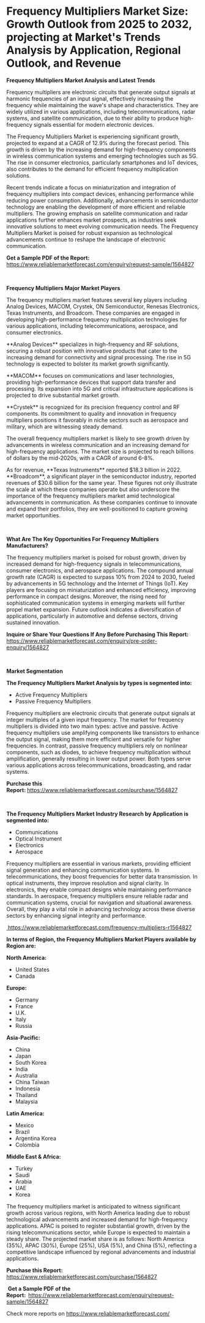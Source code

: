 <p><h1>Frequency Multipliers Market Size: Growth Outlook from 2025 to 2032, projecting at Market's Trends Analysis by Application, Regional Outlook, and Revenue</h1></p><p><strong>Frequency Multipliers Market Analysis and Latest Trends</strong></p>
<p><p>Frequency multipliers are electronic circuits that generate output signals at harmonic frequencies of an input signal, effectively increasing the frequency while maintaining the wave's shape and characteristics. They are widely utilized in various applications, including telecommunications, radar systems, and satellite communication, due to their ability to produce high-frequency signals essential for modern electronic devices.</p><p>The Frequency Multipliers Market is experiencing significant growth, projected to expand at a CAGR of 12.9% during the forecast period. This growth is driven by the increasing demand for high-frequency components in wireless communication systems and emerging technologies such as 5G. The rise in consumer electronics, particularly smartphones and IoT devices, also contributes to the demand for efficient frequency multiplication solutions.</p><p>Recent trends indicate a focus on miniaturization and integration of frequency multipliers into compact devices, enhancing performance while reducing power consumption. Additionally, advancements in semiconductor technology are enabling the development of more efficient and reliable multipliers. The growing emphasis on satellite communication and radar applications further enhances market prospects, as industries seek innovative solutions to meet evolving communication needs. The Frequency Multipliers Market is poised for robust expansion as technological advancements continue to reshape the landscape of electronic communication.</p></p>
<p><strong>Get a Sample PDF of the Report:&nbsp;</strong> <a href="https://www.reliablemarketforecast.com/enquiry/request-sample/1564827?utm_campaign=3500&utm_medium=2&utm_source=Github&utm_content=ia&utm_term=06042025&utm_id=frequency-multipliers">https://www.reliablemarketforecast.com/enquiry/request-sample/1564827</a></p>
<p>&nbsp;</p>
<p><strong>Frequency Multipliers Major Market Players</strong></p>
<p><p>The frequency multipliers market features several key players including Analog Devices, MACOM, Crystek, ON Semiconductor, Renesas Electronics, Texas Instruments, and Broadcom. These companies are engaged in developing high-performance frequency multiplication technologies for various applications, including telecommunications, aerospace, and consumer electronics.</p><p>**Analog Devices** specializes in high-frequency and RF solutions, securing a robust position with innovative products that cater to the increasing demand for connectivity and signal processing. The rise in 5G technology is expected to bolster its market growth significantly.</p><p>**MACOM** focuses on communications and laser technologies, providing high-performance devices that support data transfer and processing. Its expansion into 5G and critical infrastructure applications is projected to drive substantial market growth.</p><p>**Crystek** is recognized for its precision frequency control and RF components. Its commitment to quality and innovation in frequency multipliers positions it favorably in niche sectors such as aerospace and military, which are witnessing steady demand.</p><p>The overall frequency multipliers market is likely to see growth driven by advancements in wireless communication and an increasing demand for high-frequency applications. The market size is projected to reach billions of dollars by the mid-2020s, with a CAGR of around 6-8%.</p><p>As for revenue, **Texas Instruments** reported $18.3 billion in 2022. **Broadcom**, a significant player in the semiconductor industry, reported revenues of $30.6 billion for the same year. These figures not only illustrate the scale at which these companies operate but also underscore the importance of the frequency multipliers market amid technological advancements in communication. As these companies continue to innovate and expand their portfolios, they are well-positioned to capture growing market opportunities.</p></p>
<p>&nbsp;</p>
<p><strong>What Are The Key Opportunities For Frequency Multipliers Manufacturers?</strong></p>
<p><p>The frequency multipliers market is poised for robust growth, driven by increased demand for high-frequency signals in telecommunications, consumer electronics, and aerospace applications. The compound annual growth rate (CAGR) is expected to surpass 10% from 2024 to 2030, fueled by advancements in 5G technology and the Internet of Things (IoT). Key players are focusing on miniaturization and enhanced efficiency, improving performance in compact designs. Moreover, the rising need for sophisticated communication systems in emerging markets will further propel market expansion. Future outlook indicates a diversification of applications, particularly in automotive and defense sectors, driving sustained innovation.</p></p>
<p><strong>Inquire or Share Your Questions If Any Before Purchasing This Report:</strong> <a href="https://www.reliablemarketforecast.com/enquiry/pre-order-enquiry/1564827?utm_campaign=3500&utm_medium=2&utm_source=Github&utm_content=ia&utm_term=06042025&utm_id=frequency-multipliers">https://www.reliablemarketforecast.com/enquiry/pre-order-enquiry/1564827</a></p>
<p>&nbsp;</p>
<p><strong>Market Segmentation</strong></p>
<p><strong>The Frequency Multipliers Market Analysis by types is segmented into:</strong></p>
<p><ul><li>Active Frequency Multipliers</li><li>Passive Frequency Multipliers</li></ul></p>
<p><p>Frequency multipliers are electronic circuits that generate output signals at integer multiples of a given input frequency. The market for frequency multipliers is divided into two main types: active and passive. Active frequency multipliers use amplifying components like transistors to enhance the output signal, making them more efficient and versatile for higher frequencies. In contrast, passive frequency multipliers rely on nonlinear components, such as diodes, to achieve frequency multiplication without amplification, generally resulting in lower output power. Both types serve various applications across telecommunications, broadcasting, and radar systems.</p></p>
<p><strong>Purchase this Report:&nbsp;</strong><a href="https://www.reliablemarketforecast.com/purchase/1564827?utm_campaign=3500&utm_medium=2&utm_source=Github&utm_content=ia&utm_term=06042025&utm_id=frequency-multipliers">https://www.reliablemarketforecast.com/purchase/1564827</a></p>
<p>&nbsp;</p>
<p><strong>The Frequency Multipliers Market Industry Research by Application is segmented into:</strong></p>
<p><ul><li>Communications</li><li>Optical Instrument</li><li>Electronics</li><li>Aerospace</li></ul></p>
<p><p>Frequency multipliers are essential in various markets, providing efficient signal generation and enhancing communication systems. In telecommunications, they boost frequencies for better data transmission. In optical instruments, they improve resolution and signal clarity. In electronics, they enable compact designs while maintaining performance standards. In aerospace, frequency multipliers ensure reliable radar and communication systems, crucial for navigation and situational awareness. Overall, they play a vital role in advancing technology across these diverse sectors by enhancing signal integrity and performance.</p></p>
<p><a href="https://www.reliablemarketforecast.com/frequency-multipliers-r1564827?utm_campaign=3500&utm_medium=2&utm_source=Github&utm_content=ia&utm_term=06042025&utm_id=frequency-multipliers">&nbsp;https://www.reliablemarketforecast.com/frequency-multipliers-r1564827</a></p>
<p><strong>In terms of Region, the Frequency Multipliers Market Players available by Region are:</strong></p>
<p>
    <p> <strong> North America: </strong>
        <ul>
            <li>United States</li>
            <li>Canada</li>
        </ul>
        </p> 
    <p> <strong> Europe: </strong>
        <ul>
            <li>Germany</li>
            <li>France</li>
            <li>U.K.</li>
            <li>Italy</li>
            <li>Russia</li>
        </ul>
        </p> 
    <p> <strong> Asia-Pacific: </strong>
        <ul>
            <li>China</li>
            <li>Japan</li>
            <li>South Korea</li>
            <li>India</li>
            <li>Australia</li>
            <li>China Taiwan</li>
            <li>Indonesia</li>
            <li>Thailand</li>
            <li>Malaysia</li>
        </ul>
        </p> 
    <p> <strong> Latin America: </strong>
        <ul>
            <li>Mexico</li>
            <li>Brazil</li>
            <li>Argentina Korea</li>
            <li>Colombia</li>
        </ul>
        </p> 
    <p> <strong> Middle East & Africa: </strong>
        <ul>
            <li>Turkey</li>
            <li>Saudi</li>
            <li>Arabia</li>
            <li>UAE</li>
            <li>Korea</li>
        </ul>
    </p>
    </p>
<p><p>The frequency multipliers market is anticipated to witness significant growth across various regions, with North America leading due to robust technological advancements and increased demand for high-frequency applications. APAC is poised to register substantial growth, driven by the rising telecommunications sector, while Europe is expected to maintain a steady share. The projected market share is as follows: North America (35%), APAC (30%), Europe (25%), USA (5%), and China (5%), reflecting a competitive landscape influenced by regional advancements and industrial applications.</p></p>
<p><strong>Purchase this Report: </strong><a href="https://www.reliablemarketforecast.com/purchase/1564827?utm_campaign=3500&utm_medium=2&utm_source=Github&utm_content=ia&utm_term=06042025&utm_id=frequency-multipliers">https://www.reliablemarketforecast.com/purchase/1564827</a></p>
<p>&nbsp;<strong>Get a Sample PDF of the Report:&nbsp;&nbsp;</strong><a href="https://www.reliablemarketforecast.com/enquiry/request-sample/1564827?utm_campaign=3500&utm_medium=2&utm_source=Github&utm_content=ia&utm_term=06042025&utm_id=frequency-multipliers">https://www.reliablemarketforecast.com/enquiry/request-sample/1564827</a></p>
<p><strong></strong></p>
<p>Check more reports on <a href="https://www.reliablemarketforecast.com/?utm_campaign=3500&utm_medium=2&utm_source=Github&utm_content=ia&utm_term=06042025&utm_id=frequency-multipliers">https://www.reliablemarketforecast.com/</a></p>